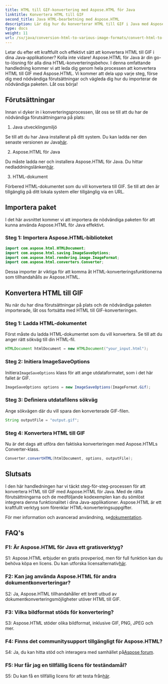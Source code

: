 ```yaml
---
title: HTML till GIF-konvertering med Aspose.HTML för Java
linktitle: Konvertera HTML till GIF
second_title: Java HTML-bearbetning med Aspose.HTML
description: Lär dig hur du konverterar HTML till GIF i Java med Aspose.HTML. En omfattande steg-för-steg-guide för effektiv HTML-till-GIF-konvertering.
type: docs
weight: 11
url: /sv/java/conversion-html-to-various-image-formats/convert-html-to-gif/
---
```

Letar du efter ett kraftfullt och effektivt sätt att konvertera HTML till GIF i dina Java-applikationer? Kolla inte vidare! Aspose.HTML för Java är din go-to-lösning för alla dina HTML-konverteringsbehov. I denna omfattande handledning kommer vi att leda dig genom hela processen att konvertera HTML till GIF med Aspose.HTML. Vi kommer att dela upp varje steg, förse dig med nödvändiga förutsättningar och vägleda dig hur du importerar de nödvändiga paketen. Låt oss börja!

## Förutsättningar

Innan vi dyker in i konverteringsprocessen, låt oss se till att du har de nödvändiga förutsättningarna på plats:

1. Java utvecklingsmiljö

Se till att du har Java installerat på ditt system. Du kan ladda ner den senaste versionen av Java[här](https://www.oracle.com/java/technologies/javase-downloads.html).

2. Aspose.HTML för Java

 Du måste ladda ner och installera Aspose.HTML för Java. Du hittar nedladdningslänken[här](https://releases.aspose.com/html/java/).

3. HTML-dokument

Förbered HTML-dokumentet som du vill konvertera till GIF. Se till att den är tillgänglig på ditt lokala system eller tillgänglig via en URL.

## Importera paket

I det här avsnittet kommer vi att importera de nödvändiga paketen för att kunna använda Aspose.HTML för Java effektivt. 

### Steg 1: Importera Aspose.HTML-biblioteket

```java
import com.aspose.html.HTMLDocument;
import com.aspose.html.saving.ImageSaveOptions;
import com.aspose.html.rendering.image.ImageFormat;
import com.aspose.html.converters.Converter;
```

Dessa importer är viktiga för att komma åt HTML-konverteringsfunktionerna som tillhandahålls av Aspose.HTML.

## Konvertera HTML till GIF

Nu när du har dina förutsättningar på plats och de nödvändiga paketen importerade, låt oss fortsätta med HTML till GIF-konverteringen.

### Steg 1: Ladda HTML-dokumentet

Först måste du ladda HTML-dokumentet som du vill konvertera. Se till att du anger rätt sökväg till din HTML-fil.

```java
HTMLDocument htmlDocument = new HTMLDocument("your_input.html");
```

### Steg 2: Initiera ImageSaveOptions

 Initiera`ImageSaveOptions` klass för att ange utdataformatet, som i det här fallet är GIF.

```java
ImageSaveOptions options = new ImageSaveOptions(ImageFormat.Gif);
```

### Steg 3: Definiera utdatafilens sökväg

Ange sökvägen där du vill spara den konverterade GIF-filen.

```java
String outputFile = "output.gif";
```

### Steg 4: Konvertera HTML till GIF

Nu är det dags att utföra den faktiska konverteringen med Aspose.HTMLs Converter-klass.

```java
Converter.convertHTML(htmlDocument, options, outputFile);
```

## Slutsats

I den här handledningen har vi täckt steg-för-steg-processen för att konvertera HTML till GIF med Aspose.HTML för Java. Med de rätta förutsättningarna och de medföljande kodexemplen kan du sömlöst integrera denna funktionalitet i dina Java-applikationer. Aspose.HTML är ett kraftfullt verktyg som förenklar HTML-konverteringsuppgifter.

 För mer information och avancerad användning, se[dokumentation](https://reference.aspose.com/html/java/).

## FAQ's

### F1: Är Aspose.HTML för Java ett gratisverktyg?

 S1: Aspose.HTML erbjuder en gratis provperiod, men för full funktion kan du behöva köpa en licens. Du kan utforska licensalternativ[här](https://purchase.aspose.com/buy).

### F2: Kan jag använda Aspose.HTML för andra dokumentkonverteringar?

S2: Ja, Aspose.HTML tillhandahåller ett brett utbud av dokumentkonverteringsmöjligheter utöver HTML till GIF.

### F3: Vilka bildformat stöds för konvertering?

S3: Aspose.HTML stöder olika bildformat, inklusive GIF, PNG, JPEG och mer.

### F4: Finns det communitysupport tillgängligt för Aspose.HTML?

 S4: Ja, du kan hitta stöd och interagera med samhället på[Aspose forum](https://forum.aspose.com/).

### F5: Hur får jag en tillfällig licens för teständamål?

 S5: Du kan få en tillfällig licens för att testa från[här](https://purchase.aspose.com/temporary-license/).